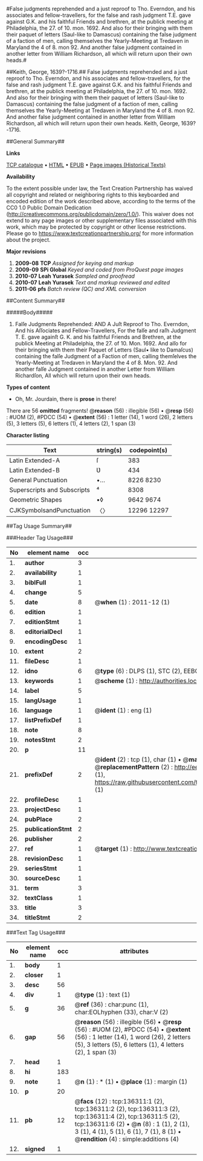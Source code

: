 #False judgments reprehended and a just reproof to Tho. Everndon, and his associates and fellow-travellers, for the false and rash judgment T.E. gave against G.K. and his faithful Friends and brethren, at the publick meeting at Philadelphia, the 27. of 10. mon. 1692. And also for their bringing with them their paquet of letters (Saul-like to Damascus) containing the false judgment of a faction of men, calling themselves the Yearly-Meeting at Tredaven in Maryland the 4 of 8. mon 92. And another false judgment contained in another letter from William Richardson, all which will return upon their own heads.#

##Keith, George, 1639?-1716.##
False judgments reprehended and a just reproof to Tho. Everndon, and his associates and fellow-travellers, for the false and rash judgment T.E. gave against G.K. and his faithful Friends and brethren, at the publick meeting at Philadelphia, the 27. of 10. mon. 1692. And also for their bringing with them their paquet of letters (Saul-like to Damascus) containing the false judgment of a faction of men, calling themselves the Yearly-Meeting at Tredaven in Maryland the 4 of 8. mon 92. And another false judgment contained in another letter from William Richardson, all which will return upon their own heads.
Keith, George, 1639?-1716.

##General Summary##

**Links**

[TCP catalogue](http://www.ota.ox.ac.uk/tcp/)  • 
[HTML](http://tei.it.ox.ac.uk/tcp/Texts-HTML/free/A87/A87656.html)  • 
[EPUB](http://tei.it.ox.ac.uk/tcp/Texts-EPUB/free/A87/A87656.epub) • 
[Page images (Historical Texts)](https://historicaltexts.jisc.ac.uk/eebo-99897536e)

**Availability**

To the extent possible under law, the Text Creation Partnership has waived all copyright and related or neighboring rights to this keyboarded and encoded edition of the work described above, according to the terms of the CC0 1.0 Public Domain Dedication (http://creativecommons.org/publicdomain/zero/1.0/). This waiver does not extend to any page images or other supplementary files associated with this work, which may be protected by copyright or other license restrictions. Please go to https://www.textcreationpartnership.org/ for more information about the project.

**Major revisions**

1. __2009-08__ __TCP__ *Assigned for keying and markup*
1. __2009-09__ __SPi Global__ *Keyed and coded from ProQuest page images*
1. __2010-07__ __Leah Yurasek__ *Sampled and proofread*
1. __2010-07__ __Leah Yurasek__ *Text and markup reviewed and edited*
1. __2011-06__ __pfs__ *Batch review (QC) and XML conversion*

##Content Summary##

#####Body#####

1. Falſe Judgments Reprehended: AND A Juſt Reproof to Tho. Everndon, And his Aſſociates and Fellow-Travellers, For the falſe and raſh Judgment T. E. gave againſt G. K. and his faithful Friends and Brethren, at the publick Meeting at Philadelphia, the 27. of 10. Mon. 1692. And alſo for their bringing with them their Paquet of Letters (Saul▪ like to Damaſcus) containing the falſe Judgment of a Faction of men, calling themſelves the Yearly-Meeting at Tredaven in Maryland the 4 of 8. Mon. 92. And another falſe Judgment contained in another Letter from William Richardſon, All which will return upon their own heads.

**Types of content**

  * Oh, Mr. Jourdain, there is **prose** in there!

There are 56 **omitted** fragments! 
 @__reason__ (56) : illegible (56)  •  @__resp__ (56) : #UOM (2), #PDCC (54)  •  @__extent__ (56) : 1 letter (14), 1 word (26), 2 letters (5), 3 letters (5), 6 letters (1), 4 letters (2), 1 span (3)

**Character listing**


|Text|string(s)|codepoint(s)|
|---|---|---|
|Latin Extended-A|ſ|383|
|Latin Extended-B|Ʋ|434|
|General Punctuation|•…|8226 8230|
|Superscripts             and Subscripts|⁴|8308|
|Geometric Shapes|▪◊|9642 9674|
|CJKSymbolsandPunctuation|〈〉|12296 12297|

##Tag Usage Summary##

###Header Tag Usage###

|No|element name|occ|attributes|
|---|---|---|---|
|1.|__author__|3||
|2.|__availability__|1||
|3.|__biblFull__|1||
|4.|__change__|5||
|5.|__date__|8| @__when__ (1) : 2011-12 (1)|
|6.|__edition__|1||
|7.|__editionStmt__|1||
|8.|__editorialDecl__|1||
|9.|__encodingDesc__|1||
|10.|__extent__|2||
|11.|__fileDesc__|1||
|12.|__idno__|6| @__type__ (6) : DLPS (1), STC (2), EEBO-CITATION (1), PROQUEST (1), VID (1)|
|13.|__keywords__|1| @__scheme__ (1) : http://authorities.loc.gov/ (1)|
|14.|__label__|5||
|15.|__langUsage__|1||
|16.|__language__|1| @__ident__ (1) : eng (1)|
|17.|__listPrefixDef__|1||
|18.|__note__|8||
|19.|__notesStmt__|2||
|20.|__p__|11||
|21.|__prefixDef__|2| @__ident__ (2) : tcp (1), char (1)  •  @__matchPattern__ (2) : ([0-9\-]+):([0-9IVX]+) (1), (.+) (1)  •  @__replacementPattern__ (2) : http://eebo.chadwyck.com/downloadtiff?vid=$1&page=$2 (1), https://raw.githubusercontent.com/textcreationpartnership/Texts/master/tcpchars.xml#$1 (1)|
|22.|__profileDesc__|1||
|23.|__projectDesc__|1||
|24.|__pubPlace__|2||
|25.|__publicationStmt__|2||
|26.|__publisher__|2||
|27.|__ref__|1| @__target__ (1) : http://www.textcreationpartnership.org/docs/. (1)|
|28.|__revisionDesc__|1||
|29.|__seriesStmt__|1||
|30.|__sourceDesc__|1||
|31.|__term__|3||
|32.|__textClass__|1||
|33.|__title__|3||
|34.|__titleStmt__|2||


###Text Tag Usage###

|No|element name|occ|attributes|
|---|---|---|---|
|1.|__body__|1||
|2.|__closer__|1||
|3.|__desc__|56||
|4.|__div__|1| @__type__ (1) : text (1)|
|5.|__g__|36| @__ref__ (36) : char:punc (1), char:EOLhyphen (33), char:V (2)|
|6.|__gap__|56| @__reason__ (56) : illegible (56)  •  @__resp__ (56) : #UOM (2), #PDCC (54)  •  @__extent__ (56) : 1 letter (14), 1 word (26), 2 letters (5), 3 letters (5), 6 letters (1), 4 letters (2), 1 span (3)|
|7.|__head__|1||
|8.|__hi__|183||
|9.|__note__|1| @__n__ (1) : * (1)  •  @__place__ (1) : margin (1)|
|10.|__p__|20||
|11.|__pb__|12| @__facs__ (12) : tcp:136311:1 (2), tcp:136311:2 (2), tcp:136311:3 (2), tcp:136311:4 (2), tcp:136311:5 (2), tcp:136311:6 (2)  •  @__n__ (8) : 1 (1), 2 (1), 3 (1), 4 (1), 5 (1), 6 (1), 7 (1), 8 (1)  •  @__rendition__ (4) : simple:additions (4)|
|12.|__signed__|1||
